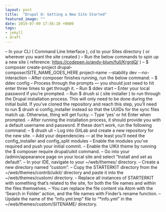 ```yaml
---
layout: post
title:  "Drupal 8: Getting a New Site Started"
featured_image: ""
date: 2019-07-09 17:56:10 +0000
tags:
- jekyll
- draft
---
```


– In your CLI ( Command Line Interface ), cd to your Sites directory ( or wherever you want the site created )
– Run the below commands to spin up a new site ( reference: https://codepen.io/andy-blum/full/KrgrdQ/ )
– $ composer create-project drupal-composer/SITE_NAME_GOES_HERE project-name --stability dev --no-interaction
– After composer finishes running, run the below command:
– $ ddev config
– Process through the prompts — you should just need to hit enter three times to get through it.
– Run $ ddev start
– Enter your local password if you’re prompted.
– Run $ drush si ( site installer ) to run through the Drupal installation process. This will only need to be done during the initial build. If you’ve cloned the repository and reach this step, you’ll need to run $ drush si config_installer instead so that the UUIDs for the sync files match up. Otherwise, thing will get fucky.
– Type ‘yes’ or hit Enter when prompted.
– After running the installation process, it should provide you with a default username and password. If these don’t work, run the following command:
– $ drush uli
– Log into GitLab and create a new repository for the new site.
– Add your dependencies — at the least you’ll need the config_installer and config_split modules
– Enable the modules you’ve required and push your initial commit.
– Enable the UIKit theme by running the $ composer require drupal/uikit command.
– Go into your /admin/appearance page on your local site and select “Install and set as default”.
– In your IDE, navigate to your ~/web/themes/ directory.
– Create a new directory named “custom”.
– Copy the STARTERKIT directory from the ~/web/themes/contrib/uikit/ directory and paste it into the ~/web/themes/custom/ directory.
– Replace all instances of STARTERKIT with something that’s related to the site, for both the file names and within the files themselves.
– You can replace the file content via Atom with the ‘Search in Folder’ action, and the file names with Finder’s rename function.
– Update the name of the “info.yml.tmp” file to “*info.yml” in the ~/web/themes/custom/SITENAME/ directory.
